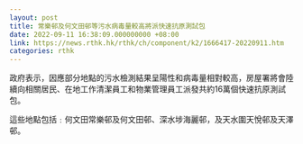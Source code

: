 ```yaml
---
layout: post
title: 常樂邨及何文田邨等污水病毒量較高將派快速抗原測試包
date: 2022-09-11 16:38:09.000000000 +08:00
link: https://news.rthk.hk/rthk/ch/component/k2/1666417-20220911.htm
categories: rthk
---
```


政府表示，因應部分地點的污水檢測結果呈陽性和病毒量相對較高，房屋署將會陸續向相關居民、在地工作清潔員工和物業管理員工派發共約16萬個快速抗原測試包。

這些地點包括﹕何文田常樂邨及何文田邨、深水埗海麗邨，及天水圍天悅邨及天澤邨。
